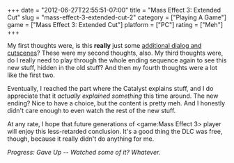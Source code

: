 +++
date = "2012-06-27T22:55:51-07:00"
title = "Mass Effect 3: Extended Cut"
slug = "mass-effect-3-extended-cut-2"
category = ["Playing A Game"]
game = ["Mass Effect 3: Extended Cut"]
platform = ["PC"]
rating = ["Meh"]
+++

My first thoughts were, is this <b>really</b> just some <a href="http://masseffect.wikia.com/wiki/Mass_Effect_3:_Extended_Cut">additional dialog and cutscenes</a>?  These were my second thoughts, also.  My third thoughts were, do I really need to play through the whole ending sequence again to see this new stuff, hidden in the old stuff?  And then my fourth thoughts were a lot like the first two.

Eventually, I reached the part where the Catalyst explains stuff, and I do appreciate that it <i>actually explained something</i> this time around.  The new ending?  Nice to have a choice, but the content is pretty meh.  And I honestly didn't care enough to even watch the rest of the new stuff.

At any rate, I hope that future generations of <game:Mass Effect 3> player will enjoy this less-retarded conclusion.  It's a good thing the DLC was free, though, because it really didn't do anything for me.

<i>Progress: Gave Up -- Watched some of it?  Whatever.</i>